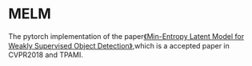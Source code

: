 # MELM
The pytorch implementation of the paper[《Min-Entropy Latent Model for Weakly Supervised Object Detection》](https://ieeexplore.ieee.org/document/8640243),which is a accepted paper in CVPR2018 and TPAMI. 
